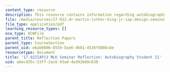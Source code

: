 ```yaml
---
content_type: resource
description: This resource contains information regarding autobiography student 11.
file: /media/courses/17-922-dr-martin-luther-king-jr-iap-design-seminar-january-iap-2013/a6ecd35c53ff2ac693ad4a392b68c638_MIT17_922IAP13_RefPapr3M.pdf
file_type: application/pdf
learning_resource_types: []
ocw_type: OCWFile
parent_title: Reflection Papers
parent_type: CourseSection
parent_uid: e6ab6006-8559-5ae6-d681-4536fd08bc6e
resourcetype: Document
title: '17.922IAP13 MLK Seminar Reflection: Autobiography Student 11'
uid: a6ecd35c-53ff-2ac6-93ad-4a392b68c638
---
```

